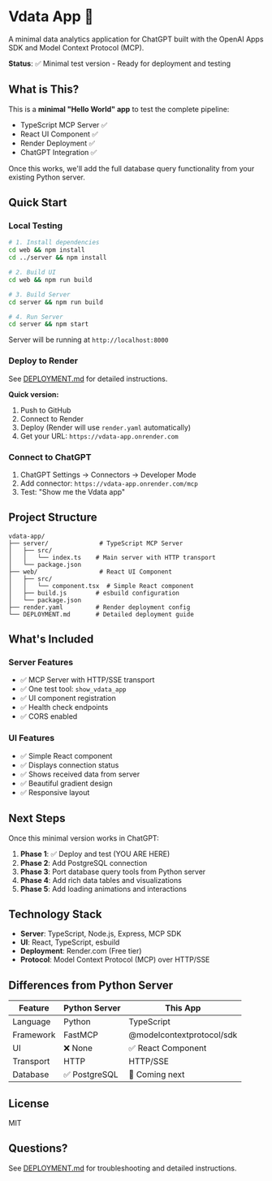# Vdata App 🎉

A minimal data analytics application for ChatGPT built with the OpenAI Apps SDK and Model Context Protocol (MCP).

**Status**: ✅ Minimal test version - Ready for deployment and testing

## What is This?

This is a **minimal "Hello World" app** to test the complete pipeline:
- TypeScript MCP Server ✅
- React UI Component ✅
- Render Deployment ✅
- ChatGPT Integration ✅

Once this works, we'll add the full database query functionality from your existing Python server.

## Quick Start

### Local Testing

```bash
# 1. Install dependencies
cd web && npm install
cd ../server && npm install

# 2. Build UI
cd web && npm run build

# 3. Build Server
cd server && npm run build

# 4. Run Server
cd server && npm start
```

Server will be running at `http://localhost:8000`

### Deploy to Render

See [DEPLOYMENT.md](./DEPLOYMENT.md) for detailed instructions.

**Quick version:**
1. Push to GitHub
2. Connect to Render
3. Deploy (Render will use `render.yaml` automatically)
4. Get your URL: `https://vdata-app.onrender.com`

### Connect to ChatGPT

1. ChatGPT Settings → Connectors → Developer Mode
2. Add connector: `https://vdata-app.onrender.com/mcp`
3. Test: "Show me the Vdata app"

## Project Structure

```
vdata-app/
├── server/              # TypeScript MCP Server
│   ├── src/
│   │   └── index.ts    # Main server with HTTP transport
│   └── package.json
├── web/                 # React UI Component
│   ├── src/
│   │   └── component.tsx  # Simple React component
│   ├── build.js        # esbuild configuration
│   └── package.json
├── render.yaml         # Render deployment config
└── DEPLOYMENT.md       # Detailed deployment guide
```

## What's Included

### Server Features
- ✅ MCP Server with HTTP/SSE transport
- ✅ One test tool: `show_vdata_app`
- ✅ UI component registration
- ✅ Health check endpoints
- ✅ CORS enabled

### UI Features
- ✅ Simple React component
- ✅ Displays connection status
- ✅ Shows received data from server
- ✅ Beautiful gradient design
- ✅ Responsive layout

## Next Steps

Once this minimal version works in ChatGPT:

1. **Phase 1**: ✅ Deploy and test (YOU ARE HERE)
2. **Phase 2**: Add PostgreSQL connection
3. **Phase 3**: Port database query tools from Python server
4. **Phase 4**: Add rich data tables and visualizations
5. **Phase 5**: Add loading animations and interactions

## Technology Stack

- **Server**: TypeScript, Node.js, Express, MCP SDK
- **UI**: React, TypeScript, esbuild
- **Deployment**: Render.com (Free tier)
- **Protocol**: Model Context Protocol (MCP) over HTTP/SSE

## Differences from Python Server

| Feature | Python Server | This App |
|---------|--------------|----------|
| Language | Python | TypeScript |
| Framework | FastMCP | @modelcontextprotocol/sdk |
| UI | ❌ None | ✅ React Component |
| Transport | HTTP | HTTP/SSE |
| Database | ✅ PostgreSQL | 🔄 Coming next |

## License

MIT

## Questions?

See [DEPLOYMENT.md](./DEPLOYMENT.md) for troubleshooting and detailed instructions.

